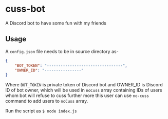 # cuss-bot
A Discord bot to have some fun with my friends
## Usage
A `config.json` file needs to be in source directory as-
```json
{
    "BOT_TOKEN": "---------------------------------",
    "OWNER_ID": "----------------"
}
```
Where `BOT_TOKEN` is private token of Discord bot and OWNER_ID is Discord ID
of bot owner, which will be used in `noCuss` array containing IDs of users
whom bot will refuse to cuss further more this user can use `no-cuss` command to
add users to `noCuss` array.

Run the script as `$ node index.js`
